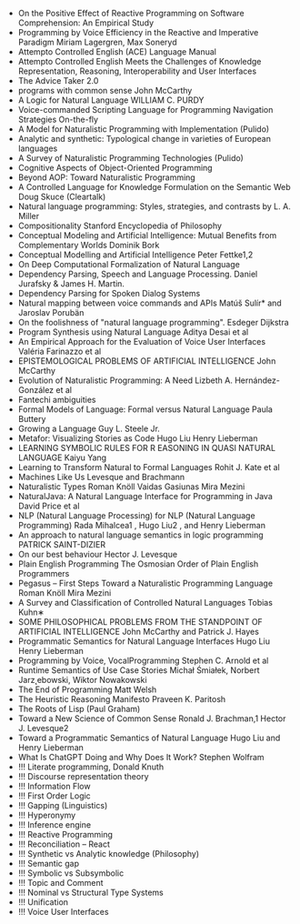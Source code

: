 - On the Positive Effect of Reactive Programming on Software Comprehension: An Empirical Study
- Programming by Voice Efficiency in the Reactive and Imperative Paradigm Miriam Lagergren, Max Soneryd
- Attempto Controlled English (ACE) Language Manual
- Attempto Controlled English Meets the Challenges of Knowledge Representation, Reasoning, Interoperability and User Interfaces
- The Advice Taker 2.0
- programs with common sense John McCarthy
- A Logic for Natural Language WILLIAM C. PURDY
- Voice-commanded Scripting Language for Programming Navigation Strategies On-the-fly
- A Model for Naturalistic Programming with Implementation (Pulido)
- Analytic and synthetic: Typological change in varieties of European languages
- A Survey of Naturalistic Programming Technologies (Pulido)
- Cognitive Aspects of Object-Oriented Programming
- Beyond AOP: Toward Naturalistic Programming
- A Controlled Language for Knowledge Formulation on the Semantic Web Doug Skuce (Cleartalk)
- Natural language programming: Styles, strategies, and contrasts by L. A. Miller
- Compositionality Stanford Encyclopedia of Philosophy
- Conceptual Modeling and Artificial Intelligence: Mutual Benefits from Complementary Worlds Dominik Bork
- Conceptual Modelling and Artificial Intelligence Peter Fettke1,2
- On Deep Computational Formalization of Natural Language
- Dependency Parsing, Speech and Language Processing. Daniel Jurafsky & James H. Martin. 
- Dependency Parsing for Spoken Dialog Systems
- Natural mapping between voice commands and APIs Matúš Sulír* and Jaroslav Porubän
- On the foolishness of "natural language programming". Esdeger Dijkstra
- Program Synthesis using Natural Language Aditya Desai et al
- An Empirical Approach for the Evaluation of Voice User Interfaces Valéria Farinazzo et al
- EPISTEMOLOGICAL PROBLEMS OF ARTIFICIAL INTELLIGENCE John McCarthy
- Evolution of Naturalistic Programming: A Need Lizbeth A. Hernández-González et al
- Fantechi ambiguities
- Formal Models of Language: Formal versus Natural Language Paula Buttery
- Growing a Language Guy L. Steele Jr.
- Metafor: Visualizing Stories as Code Hugo Liu Henry Lieberman
- LEARNING SYMBOLIC RULES FOR R EASONING IN QUASI NATURAL LANGUAGE Kaiyu Yang
- Learning to Transform Natural to Formal Languages Rohit J. Kate et al
- Machines Like Us Levesque and Brachmann
- Naturalistic Types Roman Knöll Vaidas Gasiunas Mira Mezini
- NaturalJava: A Natural Language Interface for Programming in Java David Price et al
- NLP (Natural Language Processing) for NLP (Natural Language Programming) Rada Mihalcea1 , Hugo Liu2 , and Henry Lieberman
- An approach to natural language semantics in logic programming  PATRICK SAINT-DIZIER
- On our best behaviour Hector J. Levesque
- Plain English Programming The Osmosian Order of Plain English Programmers
- Pegasus – First Steps Toward a Naturalistic Programming Language Roman Knöll Mira Mezini
- A Survey and Classification of Controlled Natural Languages Tobias Kuhn∗
- SOME PHILOSOPHICAL PROBLEMS FROM THE STANDPOINT OF ARTIFICIAL INTELLIGENCE John McCarthy and Patrick J. Hayes
- Programmatic Semantics for Natural Language Interfaces Hugo Liu Henry Lieberman
- Programming by Voice, VocalProgramming Stephen C. Arnold et al
- Runtime Semantics of Use Case Stories Michał Śmiałek, Norbert Jarz˛ebowski, Wiktor Nowakowski
- The End of Programming Matt Welsh
- The Heuristic Reasoning Manifesto Praveen K. Paritosh
- The Roots of Lisp (Paul Graham)
- Toward a New Science of Common Sense Ronald J. Brachman,1 Hector J. Levesque2
- Toward a Programmatic Semantics of Natural Language Hugo Liu and Henry Lieberman
- What Is ChatGPT Doing and Why Does It Work? Stephen Wolfram
- !!! Literate programming, Donald Knuth
- !!! Discourse representation theory
- !!! Information Flow
- !!! First Order Logic
- !!! Gapping (Linguistics)
- !!! Hyperonymy
- !!! Inference engine
- !!! Reactive Programming
- !!! Reconciliation – React
- !!! Synthetic vs Analytic knowledge (Philosophy)
- !!! Semantic gap
- !!! Symbolic vs Subsymbolic
- !!! Topic and Comment
- !!! Nominal vs Structural Type Systems
- !!! Unification
- !!! Voice User Interfaces